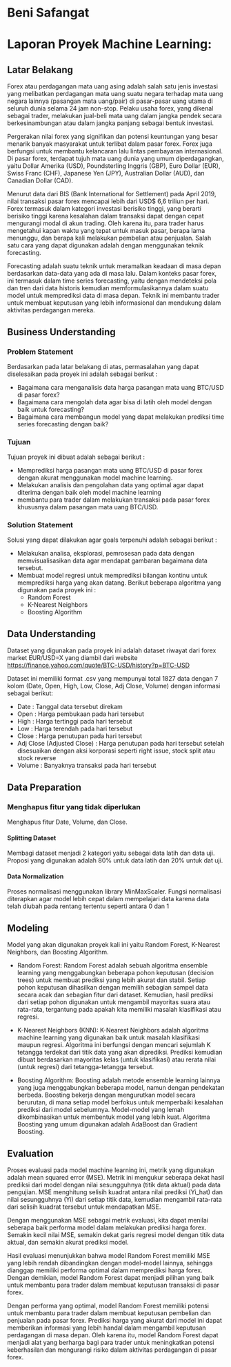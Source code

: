 # Beni Safangat
# Laporan Proyek Machine Learning:

## Latar Belakang
Forex atau perdagangan mata uang asing adalah salah satu jenis investasi yang melibatkan perdagangan mata uang suatu negara terhadap mata uang negara lainnya (pasangan mata uang/pair) di pasar-pasar uang utama di seluruh dunia selama 24 jam non-stop. Pelaku usaha forex, yang dikenal sebagai trader, melakukan jual-beli mata uang dalam jangka pendek secara berkesinambungan atau dalam jangka panjang sebagai bentuk investasi.

Pergerakan nilai forex yang signifikan dan potensi keuntungan yang besar menarik banyak masyarakat untuk terlibat dalam pasar forex. Forex juga berfungsi untuk membantu kelancaran lalu lintas pembayaran internasional. Di pasar forex, terdapat tujuh mata uang dunia yang umum diperdagangkan, yaitu Dollar Amerika (USD), Poundsterling Inggris (GBP), Euro Dollar (EUR), Swiss Franc (CHF), Japanese Yen (JPY), Australian Dollar (AUD), dan Canadian Dollar (CAD).

Menurut data dari BIS (Bank International for Settlement) pada April 2019, nilai transaksi pasar forex mencapai lebih dari USD$ 6,6 triliun per hari. Forex termasuk dalam kategori investasi berisiko tinggi, yang berarti berisiko tinggi karena kesalahan dalam transaksi dapat dengan cepat mengurangi modal di akun trading. Oleh karena itu, para trader harus mengetahui kapan waktu yang tepat untuk masuk pasar, berapa lama menunggu, dan berapa kali melakukan pembelian atau penjualan. Salah satu cara yang dapat digunakan adalah dengan menggunakan teknik forecasting.

Forecasting adalah suatu teknik untuk meramalkan keadaan di masa depan berdasarkan data-data yang ada di masa lalu. Dalam konteks pasar forex, ini termasuk dalam time series forecasting, yaitu dengan mendeteksi pola dan tren dari data historis kemudian memformulasikannya dalam suatu model untuk memprediksi data di masa depan. Teknik ini membantu trader untuk membuat keputusan yang lebih informasional dan mendukung dalam aktivitas perdagangan mereka.

## Business Understanding
### Problem Statement
Berdasarkan pada latar belakang di atas, permasalahan yang dapat diselesaikan pada proyek ini adalah sebagai berikut :

* Bagaimana cara menganalisis data harga pasangan mata uang BTC/USD di pasar forex?
* Bagaimana cara mengolah data agar bisa di latih oleh model dengan baik untuk forecasting?
* Bagaimana cara membangun model yang dapat melakukan prediksi time series forecasting dengan baik?

### Tujuan
Tujuan proyek ini dibuat adalah sebagai berikut :

* Memprediksi harga pasangan mata uang BTC/USD di pasar forex dengan akurat menggunakan model machine learning.
* Melakukan analisis dan pengolahan data yang optimal agar dapat diterima dengan baik oleh model machine learning
* membantu para trader dalam melakukan transaksi pada pasar forex khususnya dalam pasangan mata uang BTC/USD.

### Solution Statement
Solusi yang dapat dilakukan agar goals terpenuhi adalah sebagai berikut :

* Melakukan analisa, eksplorasi, pemrosesan pada data dengan memvisualisasikan data agar mendapat gambaran bagaimana data tersebut.
* Membuat model regresi untuk memprediksi bilangan kontinu untuk memprediksi harga yang akan datang. Berikut beberapa algoritma yang digunakan pada proyek ini :
  * Random Forest
  * K-Nearest Neighbors
  * Boosting Algorithm

## Data Understanding
Dataset yang digunakan pada proyek ini adalah dataset riwayat dari forex market EUR/USD=X yang diambil dari website  https://finance.yahoo.com/quote/BTC-USD/history?p=BTC-USD

Dataset ini memiliki format .csv yang mempunyai total 1827 data dengan 7 kolom (Date, Open, High, Low, Close, Adj Close, Volume) dengan informasi sebagai berikut:

* Date : Tanggal data tersebut direkam
* Open : Harga pembukaan pada hari tersebut
* High : Harga tertinggi pada hari tersebut
* Low : Harga terendah pada hari tersebut
* Close : Harga penutupan pada hari tersebut
* Adj Close (Adjusted Close) : Harga penutupan pada hari tersebut setelah disesuaikan dengan aksi korporasi seperti right issue, stock split atau stock reverse
* Volume : Banyaknya transaksi pada hari tersebut

## Data Preparation
### Menghapus fitur yang tidak diperlukan
Menghapus fitur Date, Volume, dan Close. 

#### Splitting Dataset
Membagi dataset menjadi 2 kategori yaitu sebagai data latih dan data uji. Proposi yang digunakan adalah 80% untuk data latih dan 20% untuk dat uji.

#### Data Normalization
Proses normalisasi menggunakan library MinMaxScaler. Fungsi normalisasi diterapkan agar model lebih cepat dalam mempelajari data karena data telah diubah pada rentang tertentu seperti antara 0 dan 1

## Modeling
Model yang akan digunakan proyek kali ini yaitu Random Forest, K-Nearest Neighbors, dan Boosting Algorithm.

* Random Forest:
Random Forest adalah sebuah algoritma ensemble learning yang menggabungkan beberapa pohon keputusan (decision trees) untuk membuat prediksi yang lebih akurat dan stabil. Setiap pohon keputusan dihasilkan dengan memilih sebagian sampel data secara acak dan sebagian fitur dari dataset. Kemudian, hasil prediksi dari setiap pohon digunakan untuk mengambil mayoritas suara atau rata-rata, tergantung pada apakah kita memiliki masalah klasifikasi atau regresi.

* K-Nearest Neighbors (KNN):
K-Nearest Neighbors adalah algoritma machine learning yang digunakan baik untuk masalah klasifikasi maupun regresi. Algoritma ini berfungsi dengan mencari sejumlah K tetangga terdekat dari titik data yang akan diprediksi. Prediksi kemudian dibuat berdasarkan mayoritas kelas (untuk klasifikasi) atau rerata nilai (untuk regresi) dari tetangga-tetangga tersebut.

* Boosting Algorithm:
Boosting adalah metode ensemble learning lainnya yang juga menggabungkan beberapa model, namun dengan pendekatan berbeda. Boosting bekerja dengan mengurutkan model secara berurutan, di mana setiap model berfokus untuk memperbaiki kesalahan prediksi dari model sebelumnya. Model-model yang lemah dikombinasikan untuk membentuk model yang lebih kuat. Algoritma Boosting yang umum digunakan adalah AdaBoost dan Gradient Boosting.

## Evaluation
Proses evaluasi pada model machine learning ini, metrik yang digunakan adalah mean squared error (MSE). Metrik ini mengukur seberapa dekat hasil prediksi dari model dengan nilai sesungguhnya (titik data aktual) pada data pengujian. MSE menghitung selisih kuadrat antara nilai prediksi (Yi_hat) dan nilai sesungguhnya (Yi) dari setiap titik data, kemudian mengambil rata-rata dari selisih kuadrat tersebut untuk mendapatkan MSE.

Dengan menggunakan MSE sebagai metrik evaluasi, kita dapat menilai seberapa baik performa model dalam melakukan prediksi harga forex. Semakin kecil nilai MSE, semakin dekat garis regresi model dengan titik data aktual, dan semakin akurat prediksi model.

Hasil evaluasi menunjukkan bahwa model Random Forest memiliki MSE yang lebih rendah dibandingkan dengan model-model lainnya, sehingga dianggap memiliki performa optimal dalam memprediksi harga forex. Dengan demikian, model Random Forest dapat menjadi pilihan yang baik untuk membantu para trader dalam membuat keputusan transaksi di pasar forex.

Dengan performa yang optimal, model Random Forest memiliki potensi untuk membantu para trader dalam membuat keputusan pembelian dan penjualan pada pasar forex. Prediksi harga yang akurat dari model ini dapat memberikan informasi yang lebih handal dalam mengambil keputusan perdagangan di masa depan. Oleh karena itu, model Random Forest dapat menjadi alat yang berharga bagi para trader untuk meningkatkan potensi keberhasilan dan mengurangi risiko dalam aktivitas perdagangan di pasar forex.
